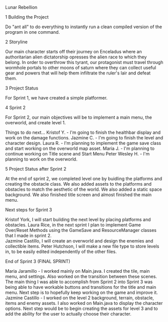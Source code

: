 Lunar Rebellion

1	Building the Project

Do "ant all" to do everything to instantly run a clean compiled version of the
program in one command.

2	Storyline

Our main character starts off their journey on Enceladus where an authoritarian
alien dictatorship opresses the alien race to which they belong. In order to
overthrow this tyrant, our protagonist must travel through wormhole portals to
other moons of saturn where they can collect useful gear and powers that will
help them infiltrate the ruler's lair and defeat them.

3 Project Status 

For Sprint 1, we have created a simple platformer. 

4 Sprint 2 

For Sprint 2, our main objectives will be to implement a main menu, the overworld, and create level 1. 

Things to do next...
Kristof Y. - I'm going to finish the healthbar display and work on the damage functions.
Jazmine C. - I'm going to finish the level and character design.
Laura R. - I'm planning to implement the game save class and start working on the overworld map asset.
Maria J. - I'm planning to continue working on Title scene and Start Menu
Peter Wesley H. - I'm planning to work on the overworld.

5 Project Status after Sprint 2

At the end of sprint 2, we completed level one by buidling the platforms and creating the obstacle class. We also added assets to the platforms and obstacles to match the aesthetic of the world. We also added a static space background. We also finished title screen and almost finished the main menu.  

Next steps for Sprint 3

Kristof York, I will start building the next level by placing platforms and obstacles.
Laura Rice, in the next sprint I plan to implement Game Over/Reset Methods using the GameSave and ResourceManager classes that I made in sprint 2.  
Jazmine Castillo, I will create an overworld and design the enemies and collectible items.
Peter Hutchson, I will make a new file type to store levels in, to be easily edited independently of the other files.


End of Sprint 3 (FINAL SPRINT)

Maria Jaramillo - I worked mainly on Main.java. I created the tile, main menu, and settings. Also worked on the transition between these scenes.  The main thing I was able to accomplish from Sprint 2 into Sprint 3 was being able to have workable buttons and transitions for the title and main menu. Next step is to hopefully keep working on the game and improve it.
Jazmine Castillo - I worked on the level 2 background, terrain, obstacle, items and enemy assets. I also worked on Main.java to display the character options. Next step would be to begin creating the assets for level 3 and to add the ability for the user to actually choose their character.
